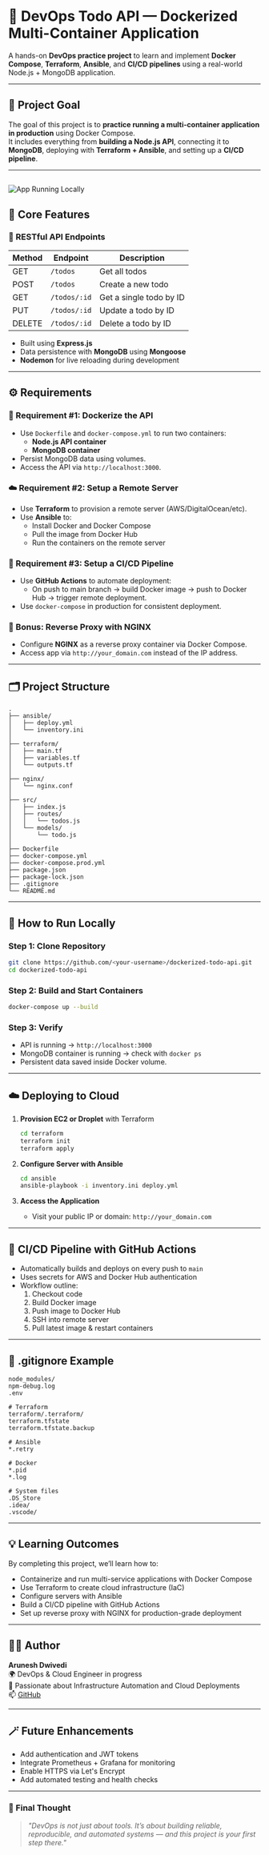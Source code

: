 # 🐳 DevOps Todo API — Dockerized Multi-Container Application

A hands-on **DevOps practice project** to learn and implement **Docker Compose**, **Terraform**, **Ansible**, and **CI/CD pipelines** using a real-world Node.js + MongoDB application.

---

## 🎯 Project Goal

The goal of this project is to **practice running a multi-container application in production** using Docker Compose.  
It includes everything from **building a Node.js API**, connecting it to **MongoDB**, deploying with **Terraform + Ansible**, and setting up a **CI/CD pipeline**.

---

## 

![App Running Locally](./multi-container%20app.png)



## 🧱 Core Features

### 🧩 RESTful API Endpoints
| Method | Endpoint | Description |
|---------|-----------|-------------|
| GET | `/todos` | Get all todos |
| POST | `/todos` | Create a new todo |
| GET | `/todos/:id` | Get a single todo by ID |
| PUT | `/todos/:id` | Update a todo by ID |
| DELETE | `/todos/:id` | Delete a todo by ID |

- Built using **Express.js**
- Data persistence with **MongoDB** using **Mongoose**
- **Nodemon** for live reloading during development

---

## ⚙️ Requirements

### 🐋 Requirement #1: Dockerize the API
- Use `Dockerfile` and `docker-compose.yml` to run two containers:
  - **Node.js API container**
  - **MongoDB container**
- Persist MongoDB data using volumes.
- Access the API via `http://localhost:3000`.

### ☁️ Requirement #2: Setup a Remote Server
- Use **Terraform** to provision a remote server (AWS/DigitalOcean/etc).
- Use **Ansible** to:
  - Install Docker and Docker Compose
  - Pull the image from Docker Hub
  - Run the containers on the remote server

### 🔄 Requirement #3: Setup a CI/CD Pipeline
- Use **GitHub Actions** to automate deployment:
  - On push to main branch → build Docker image → push to Docker Hub → trigger remote deployment.
- Use `docker-compose` in production for consistent deployment.

### 🎁 Bonus: Reverse Proxy with NGINX
- Configure **NGINX** as a reverse proxy container via Docker Compose.
- Access app via `http://your_domain.com` instead of the IP address.

---

## 🗂️ Project Structure

```
.
├── ansible/
│   ├── deploy.yml
│   └── inventory.ini
│
├── terraform/
│   ├── main.tf
│   ├── variables.tf
│   └── outputs.tf
│
├── nginx/
│   └── nginx.conf
│
├── src/
│   ├── index.js
│   ├── routes/
│   │   └── todos.js
│   └── models/
│       └── todo.js
│
├── Dockerfile
├── docker-compose.yml
├── docker-compose.prod.yml
├── package.json
├── package-lock.json
├── .gitignore
└── README.md
```

---

## 🚀 How to Run Locally

### Step 1: Clone Repository
```bash
git clone https://github.com/<your-username>/dockerized-todo-api.git
cd dockerized-todo-api
```

### Step 2: Build and Start Containers
```bash
docker-compose up --build
```

### Step 3: Verify
- API is running → `http://localhost:3000`
- MongoDB container is running → check with `docker ps`
- Persistent data saved inside Docker volume.

---

## ☁️ Deploying to Cloud

1. **Provision EC2 or Droplet** with Terraform
   ```bash
   cd terraform
   terraform init
   terraform apply
   ```

2. **Configure Server with Ansible**
   ```bash
   cd ansible
   ansible-playbook -i inventory.ini deploy.yml
   ```

3. **Access the Application**
   - Visit your public IP or domain: `http://your_domain.com`

---

## 🔁 CI/CD Pipeline with GitHub Actions

- Automatically builds and deploys on every push to `main`
- Uses secrets for AWS and Docker Hub authentication
- Workflow outline:
  1. Checkout code  
  2. Build Docker image  
  3. Push image to Docker Hub  
  4. SSH into remote server  
  5. Pull latest image & restart containers

---

## 🧱 .gitignore Example

```
node_modules/
npm-debug.log
.env

# Terraform
terraform/.terraform/
terraform.tfstate
terraform.tfstate.backup

# Ansible
*.retry

# Docker
*.pid
*.log

# System files
.DS_Store
.idea/
.vscode/
```

---

## 💡 Learning Outcomes

By completing this project, we’ll learn how to:
- Containerize and run multi-service applications with Docker Compose
- Use Terraform to create cloud infrastructure (IaC)
- Configure servers with Ansible
- Build a CI/CD pipeline with GitHub Actions
- Set up reverse proxy with NGINX for production-grade deployment

---

## 👨‍💻 Author

**Arunesh Dwivedi**  
🌍 DevOps & Cloud Engineer in progress  
🚀 Passionate about Infrastructure Automation and Cloud Deployments  
📫 [GitHub](https://github.com/AruneshDwivedi)

---

## 🪄 Future Enhancements

- Add authentication and JWT tokens
- Integrate Prometheus + Grafana for monitoring
- Enable HTTPS via Let's Encrypt
- Add automated testing and health checks

---

### 🧠 Final Thought
> *"DevOps is not just about tools. It’s about building reliable, reproducible, and automated systems — and this project is your first step there."*
